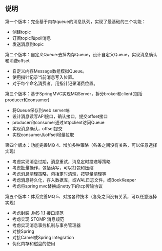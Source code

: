 ## 说明

第一个版本：完全基于内存queue的消息队列，实现了最基础的三个功能：
- 创建topic
- 订阅topic和poll消息
- 发送消息到topic

第二个版本：自定义Queue:去掉内存Queue，设计自定义Queue，实现消息确认和消费offset 
- 自定义内存Message数组模拟Queue。 
- 使用指针记录当前消息写入位置。 
- 对于每个命名消费者，用指针记录消费位置。

第三个版本：基于SpringMVC实现MQServer，拆分broker和client(包括producer和consumer) 
- 将Queue保存到web server端 
- 设计消息读写API接口，确认接口，提交offset接口 
- producer和consumer通过httpclient访问Queue 
- 实现消息确认，offset提交 
- 实现consumer从offset增量拉取


第四个版本：功能完善MQ 4、增加多种策略（各条之间没有关系，可以任意选择实现）
- 考虑实现消息过期，消息重试，消息定时投递等策略
- 考虑批量操作，包括读写，可以打包和压缩
- 考虑消息清理策略，包括定时清理，按容量清理等
- 考虑消息持久化，存入数据库，或WAL日志文件，或BookKeeper
- 考虑将spring mvc替换成netty下的tcp传输协议

第五个版本：体系完善MQ 5、对接各种技术（各条之间没有关系，可以任意选择实现）
- 考虑封装 JMS 1.1 接口规范
- 考虑实现 STOMP 消息规范
- 考虑实现消息事务机制与事务管理器
- 对接Spring
- 对接Camel或Spring Integration
- 优化内存和磁盘的使用